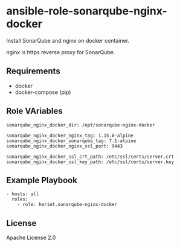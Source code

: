 # ansible-role-sonarqube-nginx-docker

Install SonarQube and nginx on docker container.

nginx is https reverse proxy for SonarQube.

## Requirements

- docker
- docker-compose (pip)

## Role VAriables

```
sonarqube_nginx_docker_dir: /opt/sonarqube-nginx-docker

sonarqube_nginx_docker_nginx_tag: 1.15.0-alpine
sonarqube_nginx_docker_sonarqube_tag: 7.1-alpine
sonarqube_nginx_docker_nginx_ssl_port: 9443

sonarqube_nginx_docker_ssl_crt_path: /etc/ssl/certs/server.crt
sonarqube_nginx_docker_ssl_key_path: /etc/ssl/certs/server.key
```

## Example Playbook

```
- hosts: all
  roles:
    - role: heriet.sonarqube-nginx-docker
```

## License

Apache License 2.0
